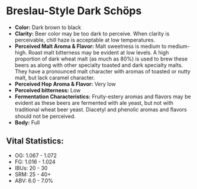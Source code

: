 # Breslau-Style Dark Schöps

- **Color:** Dark brown to black
- **Clarity:** Beer color may be too dark to perceive. When clarity is perceivable, chill haze is acceptable at low temperatures.
- **Perceived Malt Aroma & Flavor:** Malt sweetness is medium to medium-high. Roast malt bitterness may be evident at low levels. A high proportion of dark wheat malt (as much as 80%) is used to brew these beers as along with other specialty toasted and dark specialty malts. They have a pronounced malt character with aromas of toasted or nutty malt, but lack caramel character.
- **Perceived Hop Aroma & Flavor:** Very low
- **Perceived bitterness:** Low
- **Fermentation Characteristics:** Fruity-estery aromas and flavors may be evident as these beers are fermented with ale yeast, but not with traditional wheat beer yeast. Diacetyl and phenolic aromas and ﬂavors should not be perceived.
- **Body:** Full

## Vital Statistics:

- OG: 1.067 - 1.072
- FG: 1.016 - 1.024
- IBUs: 20 - 30
- SRM: 25 - 40+
- ABV: 6.0 - 7.0%
